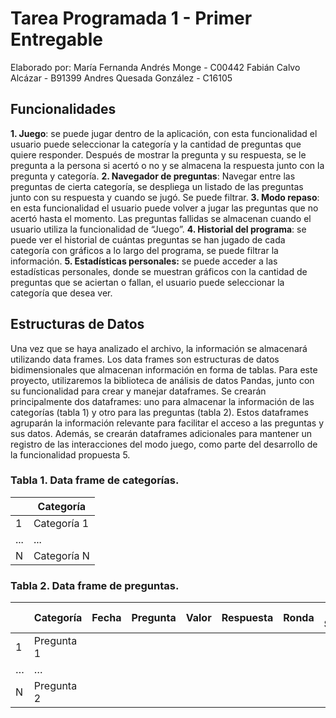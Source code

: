 ﻿# Tarea Programada 1 - Primer Entregable
Elaborado por:
María Fernanda Andrés Monge - C00442
Fabián Calvo Alcázar - B91399
Andres Quesada González - C16105

##  Funcionalidades

**1.  Juego**: se puede jugar dentro de la aplicación, con esta funcionalidad el usuario puede seleccionar la categoría y la cantidad de preguntas que quiere responder. Después de mostrar la pregunta y su respuesta, se le pregunta a la persona si acertó o no y se almacena la respuesta junto con la pregunta y categoría.
**2.  Navegador de preguntas**: Navegar entre las preguntas de cierta categoría, se despliega un listado de las preguntas junto con su respuesta y cuando se jugó. Se puede filtrar.
**3.  Modo repaso**: en esta funcionalidad el usuario puede volver a jugar las preguntas que no acertó hasta el momento. Las preguntas fallidas se almacenan cuando el usuario utiliza la funcionalidad de “Juego”.
**4.  Historial del programa**: se puede ver el historial de cuántas preguntas se han jugado de cada categoría con gráficos a lo largo del programa, se puede filtrar la información.
**5. Estadísticas personales:** se puede acceder a las estadísticas personales, donde se muestran gráficos con la cantidad de preguntas que se aciertan o fallan, el usuario puede seleccionar la categoría que desea ver.

## Estructuras de Datos
Una vez que se haya analizado el archivo, la información se almacenará utilizando data frames. Los data frames son estructuras de datos bidimensionales que almacenan información en forma de tablas. Para este proyecto, utilizaremos la biblioteca de análisis de datos Pandas, junto con su funcionalidad para crear y manejar dataframes. Se crearán principalmente dos dataframes: uno para almacenar la información de las categorías (tabla 1) y otro para las preguntas (tabla 2). Estos dataframes agruparán la información relevante para facilitar el acceso a las preguntas y sus datos. Además, se crearán dataframes adicionales para mantener un registro de las interacciones del modo juego, como parte del desarrollo de la funcionalidad propuesta 5.
### Tabla 1. Data frame de categorías.
|  | **Categoría**|
|--|--|
|1|Categoría 1 |
|...|...  |
|N| Categoría N |

### Tabla 2. Data frame de preguntas.
|   | Categoría  | Fecha | Pregunta | Valor | Respuesta | Ronda | # Show |
|---|------------|-------|----------|-------|-----------|-------|--------|
| 1 | Pregunta 1 |       |          |       |           |       |        |
| … | …          |       |          |       |           |       |        |
| N | Pregunta 2 |       |          |       |           |       |        |
